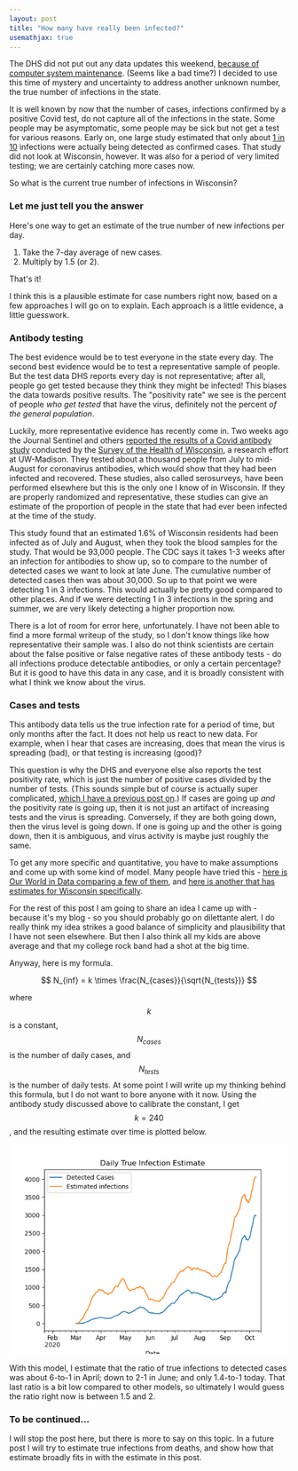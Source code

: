 ```yaml
---
layout: post
title: "How many have really been infected?"
usemathjax: true
---
```

The DHS did not put out any data updates this weekend, [because of computer system maintenance](https://www.jsonline.com/story/news/2020/10/17/heres-why-wisconsin-wont-report-new-coronavirus-numbers-weekend/3697080001/). (Seems like a bad time?) I decided to use this time of mystery and uncertainty to address another unknown number, the true number of infections in the state.

It is well known by now that the number of cases, infections confirmed by a positive Covid test, do not capture all of the infections in the state. Some people may be asymptomatic, some people may be sick but not get a test for various reasons. Early on, one large study estimated that only about [1 in 10](https://www.statnews.com/2020/07/21/cdc-study-actual-covid-19-cases/) infections were actually being detected as confirmed cases. That study did not look at Wisconsin, however. It was also for a period of very limited testing; we are certainly catching more cases now.

So what is the current true number of infections in Wisconsin?

### Let me just tell you the answer
Here's one way to get an estimate of the true number of new infections per day.

1. Take the 7-day average of new cases.
1. Multiply by 1.5 (or 2).

That's it!

I think this is a plausible estimate for case numbers right now, based on a few approaches I will go on to explain. Each approach is a little evidence, a little guesswork.

### Antibody testing
The best evidence would be to test everyone in the state every day. The second best evidence would be to test a representative sample of people. But the test data DHS reports every day is not representative; after all, people go get tested because they think they might be infected! This biases the data towards positive results. The "positivity rate" we see is the percent of people *who get tested* that have the virus, definitely not the percent *of the general population*.

Luckily, more representative evidence has recently come in. Two weeks ago the Journal Sentinel and others [reported the results of a Covid antibody study](https://www.jsonline.com/story/news/2020/10/05/wisconsin-covid-19-less-than-2-of-state-population-have-antibodies/3457334001/) conducted by the [Survey of the Health of Wisconsin](https://show.wisc.edu/), a research effort at UW-Madison. They tested about a thousand people from July to mid-August for coronavirus antibodies, which would show that they had been infected and recovered. These studies, also called serosurveys, have been performed elsewhere but this is the only one I know of in Wisconsin. If they are properly randomized and representative, these studies can give an estimate of the proportion of people in the state that had ever been infected at the time of the study.

This study found that an estimated 1.6% of Wisconsin residents had been infected as of July and August, when they took the blood samples for the study. That would be 93,000 people. The CDC says it takes 1-3 weeks after an infection for antibodies to show up, so to compare to the number of detected cases we want to look at late June. The cumulative number of detected cases then was about 30,000. So up to that point we were detecting 1 in 3 infections. This would actually be pretty good compared to other places. And if we were detecting 1 in 3 infections in the spring and summer, we are very likely detecting a higher proportion now.

There is a lot of room for error here, unfortunately. I have not been able to find a more formal writeup of the study, so I don't know things like how representative their sample was. I also do not think scientists are certain about the false positive or false negative rates of these antibody tests - do all infections produce detectable antibodies, or only a certain percentage? But it is good to have this data in any case, and it is broadly consistent with what I think we know about the virus.

### Cases and tests
This antibody data tells us the true infection rate for a period of time, but only months after the fact. It does not help us react to new data. For example, when I hear that cases are increasing, does that mean the virus is spreading (bad), or that testing is increasing (good)?

This question is why the DHS and everyone else also reports the test positivity rate, which is just the number of positive cases divided by the number of tests. (This sounds simple but of course is actually super complicated, [which I have a previous post on](2020-09-21-tests-positivity-rates.md).) If cases are going up *and* the positivity rate is going up, then it is not just an artifact of increasing tests and the virus is spreading. Conversely, if they are both going down, then the virus level is going down. If one is going up and the other is going down, then it is ambiguous, and virus activity is maybe just roughly the same.

To get any more specific and quantitative, you have to make assumptions and come up with some kind of model. Many people have tried this - [here is Our World in Data comparing a few of them](https://ourworldindata.org/covid-models), and [here is another that has estimates for Wisconsin specifically](https://pandemicnavigator.oliverwyman.com/forecast?mode=states&region=US_US-WI&panel=baseline).

For the rest of this post I am going to share an idea I came up with - because it's my blog - so you should probably go on dilettante alert. I do really think my idea strikes a good balance of simplicity and plausibility that I have not seen elsewhere. But then I also think all my kids are above average and that my college rock band had a shot at the big time.

Anyway, here is my formula.

$$
N_{inf} = k \times \frac{N_{cases}}{\sqrt{N_{tests}}}
$$

where $$k$$ is a constant, $$N_{cases}$$ is the number of daily cases, and $$N_{tests}$$ is the number of daily tests. At some point I will write up my thinking behind this formula, but I do not want to bore anyone with it now. Using the antibody study discussed above to calibrate the constant, I get $$k=240$$, and the resulting estimate over time is plotted below.

![True infection estimate](../assets/InfectionEstimates_WI_2020-10-19.png)

With this model, I estimate that the ratio of true infections to detected cases was about 6-to-1 in April; down to 2-1 in June; and only 1.4-to-1 today. That last ratio is a bit low compared to other models, so ultimately I would guess the ratio right now is between 1.5 and 2.

### To be continued...
I will stop the post here, but there is more to say on this topic. In a future post I will try to estimate true infections from deaths, and show how that estimate broadly fits in with the estimate in this post.
